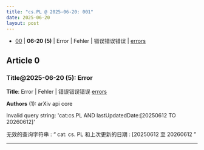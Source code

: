```yaml
---
title: "cs.PL @ 2025-06-20: 001"
date: 2025-06-20
layout: post
---
```


- [00](#article-0) | **06-20 (5)** | Error | Fehler | 错误错误错误 | [errors](https://arxiv.org/api/errors)

## Article 0
### Title@2025-06-20 (5): Error

**Title**: Error | Fehler | 错误错误错误 [errors](https://arxiv.org/api/errors)

**Authors** (1): arXiv api core

Invalid query string: 'cat:cs.PL AND lastUpdatedDate:[20250612 TO 20260612]'

无效的查询字符串 : “ cat: cs. PL 和上次更新的日期 : [20250612 至 20260612 ”

---

